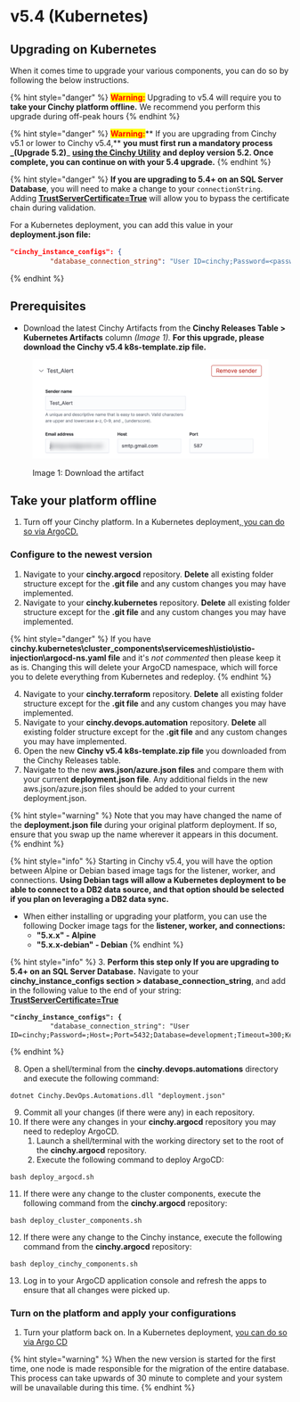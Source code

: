 # v5.4 (Kubernetes)

## Upgrading on Kubernetes

When it comes time to upgrade your various components, you can do so by following the below instructions.

{% hint style="danger" %}
<mark style="color:red;">**Warning:**</mark> Upgrading to v5.4 will require you to **take your Cinchy platform offline.** We recommend you perform this upgrade during off-peak hours
{% endhint %}

{% hint style="danger" %}
<mark style="color:red;">**Warning:**</mark>\*\* If you are upgrading from Cinchy v5.1 or lower to Cinchy v5.4,\*\* **you must first run a mandatory process \_(Upgrade 5.2)**\_ [**using the Cinchy Utility**](https://app.gitbook.com/o/-LDtM6UlhGoQ91uwM5SF/s/F1vvLbEMfTF1UqCFU9hs/\~/changes/287/deployment-guide/upgrade-guides/upgrades/cinchy-upgrade-utility) **and deploy version 5.2. Once complete, you can continue on with your 5.4 upgrade.**
{% endhint %}

{% hint style="danger" %}
**If you are upgrading to 5.4+ on an SQL Server Database**, you will need to make a change to your `connectionString`. Adding [**TrustServerCertificate=True**](https://learn.microsoft.com/en-us/dotnet/api/system.data.sqlclient.sqlconnectionstringbuilder.trustservercertificate?view=dotnet-plat-ext-6.0) will allow you to bypass the certificate chain during validation.

For a Kubernetes deployment, you can add this value in your **deployment.json file:**

```json
"cinchy_instance_configs": {
          "database_connection_string": "User ID=cinchy;Password=<password>;Host=<db_hostname>;Port=5432;Database=development;Timeout=300;Keepalive=300;TrustServerCertificate=True"},
```
{% endhint %}

## Prerequisites

* Download the latest Cinchy Artifacts from the **Cinchy Releases Table > Kubernetes Artifacts** column _(Image 1)._ **For this upgrade, please download the Cinchy v5.4 k8s-template.zip file.**

<figure><img src="../../../.gitbook/assets/image (249).png" alt=""><figcaption><p>Image 1: Download the artifact</p></figcaption></figure>

## Take your platform offline

1. Turn off your Cinchy platform. In a Kubernetes deployment,[ you can do so via ArgoCD.](../../../deployment-guide/deployment-guides/kubernetes/disabling-your-kubernetes-applications.md)

### Configure to the newest version

1. Navigate to your **cinchy.argocd** repository. **Delete** all existing folder structure except for the **.git file** and any custom changes you may have implemented.
2. Navigate to your **cinchy.kubernetes** repository. **Delete** all existing folder structure except for the **.git file** and any custom changes you may have implemented.

{% hint style="danger" %}
If you have **cinchy.kubernetes\cluster\_components\servicemesh\istio\istio-injection\argocd-ns.yaml file** and it's _not commented_ then please keep it as is. Changing this will delete your ArgoCD namespace, which will force you to delete everything from Kubernetes and redeploy.
{% endhint %}

4. Navigate to your **cinchy.terraform** repository. **Delete** all existing folder structure except for the **.git file** and any custom changes you may have implemented.
5. Navigate to your **cinchy.devops.automation** repository. **Delete** all existing folder structure except for the **.git file** and any custom changes you may have implemented.
6. Open the new **Cinchy v5.4 k8s-template.zip file** you downloaded from the Cinchy Releases table.
7. Navigate to the new **aws.json/azure.json files** and compare them with your current **deployment.json file**. Any additional fields in the new aws.json/azure.json files should be added to your current deployment.json.

{% hint style="warning" %}
Note that you may have changed the name of the **deployment.json file** during your original platform deployment. If so, ensure that you swap up the name wherever it appears in this document.
{% endhint %}

{% hint style="info" %}
Starting in Cinchy v5.4, you will have the option between Alpine or Debian based image tags for the listener, worker, and connections. **Using Debian tags will allow a Kubernetes deployment to be able to connect to a DB2 data source, and that option should be selected if you plan on leveraging a DB2 data sync.**

* When either installing or upgrading your platform, you can use the following Docker image tags for the **listener, worker, and connections:**
  * **"5.x.x" - Alpine**
  * **"5.x.x-debian" - Debian**
{% endhint %}

{% hint style="info" %}
3. **Perform this step only If you are upgrading to 5.4+ on an SQL Server Database.** Navigate to your **cinchy\_instance\_configs section > database\_connection\_string**, and add in the following value to the end of your string: [**TrustServerCertificate=True**](https://learn.microsoft.com/en-us/dotnet/api/system.data.sqlclient.sqlconnectionstringbuilder.trustservercertificate?view=dotnet-plat-ext-6.0)

<pre><code><strong>"cinchy_instance_configs": {
</strong>          "database_connection_string": "User ID=cinchy;Password=;Host=;Port=5432;Database=development;Timeout=300;Keepalive=300;TrustServerCertificate=True",
</code></pre>
{% endhint %}

8. Open a shell/terminal from the **cinchy.devops.automations** directory and execute the following command:

```
dotnet Cinchy.DevOps.Automations.dll "deployment.json"
```

9. Commit all your changes (if there were any) in each repository.
10. If there were any changes in your **cinchy.argocd** repository you may need to redeploy ArgoCD.
    1. Launch a shell/terminal with the working directory set to the root of the **cinchy.argocd** repository.
    2. Execute the following command to deploy ArgoCD:

```
bash deploy_argocd.sh
```

11. If there were any change to the cluster components, execute the following command from the **cinchy.argocd** repository:

```
bash deploy_cluster_components.sh
```

12. If there were any change to the Cinchy instance, execute the following command from the **cinchy.argocd** repository:

```
bash deploy_cinchy_components.sh
```

13. Log in to your ArgoCD application console and refresh the apps to ensure that all changes were picked up.

### Turn on the platform and apply your configurations

1. Turn your platform back on. In a Kubernetes deployment, [you can do so via Argo CD](../../../deployment-guide/deployment-guides/kubernetes/disabling-your-kubernetes-applications.md#2.-re-enabling-your-applications)

{% hint style="warning" %}
When the new version is started for the first time, one node is made responsible for the migration of the entire database. This process can take upwards of 30 minute to complete and your system will be unavailable during this time.
{% endhint %}
